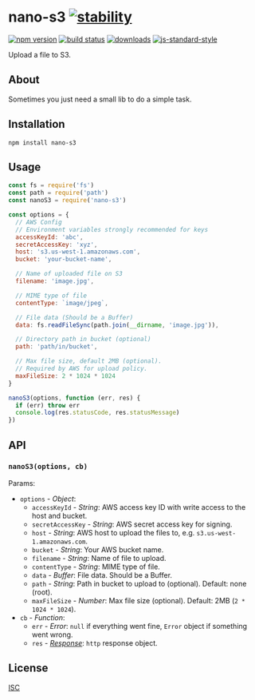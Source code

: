 # nano-s3 [![stability][0]][1]

[![npm version][2]][3] [![build status][4]][5]
[![downloads][8]][9] [![js-standard-style][10]][11]

Upload a file to S3.

[0]: https://img.shields.io/badge/stability-stable-brightgreen.svg?style=flat-square
[1]: https://nodejs.org/api/documentation.html#documentation_stability_index
[2]: https://img.shields.io/npm/v/nano-s3.svg?style=flat-square
[3]: https://npmjs.org/package/nano-s3
[4]: https://img.shields.io/travis/ungoldman/nano-s3/master.svg?style=flat-square
[5]: https://travis-ci.org/ungoldman/nano-s3
[8]: http://img.shields.io/npm/dm/nano-s3.svg?style=flat-square
[9]: https://npmjs.org/package/nano-s3
[10]: https://img.shields.io/badge/code%20style-standard-brightgreen.svg?style=flat-square
[11]: https://github.com/feross/standard

## About

Sometimes you just need a small lib to do a simple task.

## Installation

```
npm install nano-s3
```

## Usage

```js
const fs = require('fs')
const path = require('path')
const nanoS3 = require('nano-s3')

const options = {
  // AWS Config
  // Environment variables strongly recommended for keys
  accessKeyId: 'abc',
  secretAccessKey: 'xyz',
  host: 's3.us-west-1.amazonaws.com',
  bucket: 'your-bucket-name',

  // Name of uploaded file on S3
  filename: 'image.jpg',

  // MIME type of file
  contentType: `image/jpeg`,

  // File data (Should be a Buffer)
  data: fs.readFileSync(path.join(__dirname, 'image.jpg')),

  // Directory path in bucket (optional)
  path: 'path/in/bucket',

  // Max file size, default 2MB (optional).
  // Required by AWS for upload policy.
  maxFileSize: 2 * 1024 * 1024
}

nanoS3(options, function (err, res) {
  if (err) throw err
  console.log(res.statusCode, res.statusMessage)
})
```

## API

### `nanoS3(options, cb)`

Params:
- `options` - *Object*:
  - `accessKeyId` - *String*: AWS access key ID with write access to the host and bucket.
  - `secretAccessKey` - *String*: AWS secret access key for signing.
  - `host` - *String*: AWS host to upload the files to, e.g. `s3.us-west-1.amazonaws.com`.
  - `bucket` - *String*: Your AWS bucket name.
  - `filename` - *String*: Name of file to upload.
  - `contentType` - *String*: MIME type of file.
  - `data` - *Buffer*: File data. Should be a Buffer.
  - `path` - *String*: Path in bucket to upload to (optional). Default: none (root).
  - `maxFileSize` - *Number*: Max file size (optional). Default: 2MB (`2 * 1024 * 1024`).
- `cb` - *Function*:
  - `err` - *Error*: `null` if everything went fine, `Error` object if something went wrong.
  - `res` - [*Response*](https://nodejs.org/api/http.html#http_class_http_serverresponse): `http` response object.

## License

[ISC](LICENSE.md)

